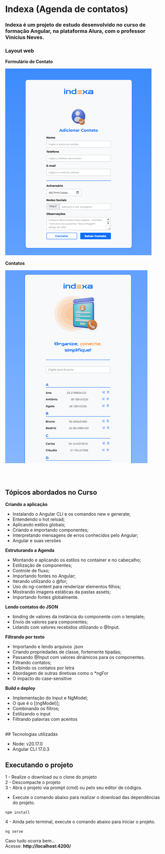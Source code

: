 # Indexa (Agenda de contatos)
### Indexa é um projeto de estudo desenvolvido no curso de formação Angular, na plataforma Alura, com o professor Vinícius Neves.


### Layout web
**Formulário de Contato**

![Formulário de contato](https://github.com/amarojc/indexa/blob/main/src/assets/formulario-contato.png)

**Contatos**

![Contatos](https://github.com/amarojc/indexa/blob/main/src/assets/indexa.png)


<br><br>
## Tópicos abordados no Curso

 **Criando a aplicação**
- Instalando o Angular CLI e os comandos new e generate;
- Entendendo o hot reload;
- Aplicando estilos globais;
- Criando e importando componentes;
- Interpretando mensagens de erros conhecidos pelo Angular;
- Angular e suas versões

**Estruturando a Agenda**
- Montando e aplicando os estilos no container e no cabeçalho;
- Estilização de componentes;
- Controle de fluxo;
- Importando fontes no Angular;
- Iterando utilizando o @for;
- Uso do ng-content para renderizar elementos filhos;
- Mostrando imagens estáticas da pastas assets;
- Importando fontes globalmente.

**Lendo contatos do JSON**
- binding de valores da instância do componente com o template;
- Envio de valores para componentes;
- Lidando com valores recebidos utilizando o @Input.

**Filtrando por texto**
- Importando e lendo arquivos .json
- Criando propriedades de classe, fortemente tipadas;
- Passando @Input com valores dinâmicos para os componentes.
- Filtrando contatos;
- Exibindo os contatos por letra
- Abordagem de outras diretivas como o *ngFor
- O impacto do case-sensitive


**Build e deploy**
- Implementação do Input e NgModel;
- O que é o [(ngModel)];
- Combinando os filtros;
- Estilizando o input
- Filtrando palavras com acentos

<br>
## Tecnologias utilizadas

- Node: v20.17.0
- Angular CLI 17.0.3

## Executando o projeto

1 - Realize o download ou o clone do projeto <br>
2 - Descompacte o projeto<br>
3 - Abra o projeto  via prompt (cmd) ou pelo seu editor de códigos.<br>

* Execute o comando abaixo para realizar o download das dependências do projeto.

```
npm install
```

4 - Ainda pelo terminal, execute o comando abaixo para iniciar o projeto.<br>

```
ng serve
```

Caso tudo ocorra bem...<br>
Acesse: **http://localhost:4200/**<br>
